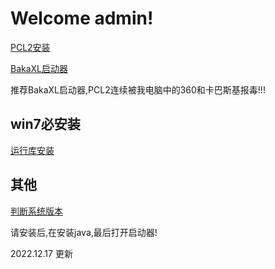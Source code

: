 # Welcome admin!

[PCL2安装](https://www.bilibili.com/video/BV1o64y187GJ/?spm_id_from=333.788.recommend_more_video.-1&vd_source=d4cac35664b92635c5b1cc6584b7c440)

[BakaXL启动器](https://www.bilibili.com/video/BV1Av4y1G7xL/?vd_source=d4cac35664b92635c5b1cc6584b7c440)

推荐BakaXL启动器,PCL2连续被我电脑中的360和卡巴斯基报毒!!!

## win7必安装

[运行库安装](https://www.microsoft.com/zh-CN/download/details.aspx?id=21)

## 其他

[判断系统版本](https://jingyan.baidu.com/article/a3aad71a015547b1fb009623.html)

请安装后,在安装java,最后打开启动器!

2022.12.17 更新
